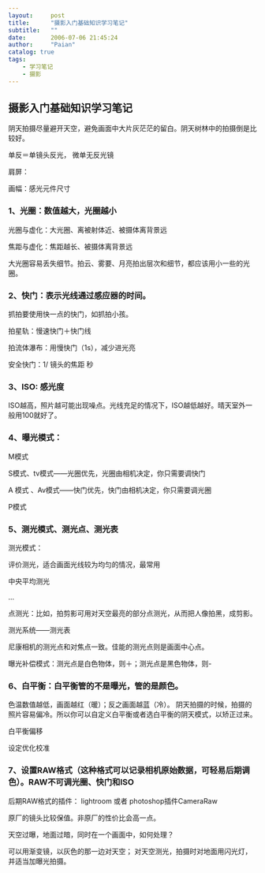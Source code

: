 ```yaml
---
layout:     post
title:      "摄影入门基础知识学习笔记"
subtitle:   ""
date:       2006-07-06 21:45:24
author:     "Paian"
catalog: true
tags:
    - 学习笔记
    - 摄影
---
```



## 摄影入门基础知识学习笔记

阴天拍摄尽量避开天空，避免画面中大片灰茫茫的留白。阴天树林中的拍摄倒是比较好。

单反＝单镜头反光，     微单无反光镜

肩屏：

画幅：感光元件尺寸

### 1、光圈：数值越大，光圈越小

光圈与虚化：大光圈、离被射体近、被摄体离背景远

焦距与虚化：焦距越长、被摄体离背景远

大光圈容易丢失细节。拍云、雾要、月亮拍出层次和细节，都应该用小一些的光圈。

### 2、快门：表示光线通过感应器的时间。

抓拍要使用快一点的快门，如抓拍小孩。

拍星轨：慢速快门＋快门线

拍流体瀑布：用慢快门（1s），减少进光亮

安全快门：1/ 镜头的焦距 秒

### 3、ISO:  感光度

ISO越高，照片越可能出现噪点。光线充足的情况下，ISO越低越好。晴天室外一般用100就好了。

### 4、曝光模式：

M模式

S模式、tv模式——光圈优先，光圈由相机决定，你只需要调快门

A 模式 、Av模式——快门优先，快门由相机决定，你只需要调光圈

P模式

### 5、测光模式、测光点、测光表

测光模式：

评价测光，适合画面光线较为均匀的情况，最常用

中央平均测光

...

点测光：比如，拍剪影可用对天空最亮的部分点测光，从而把人像拍黑，成剪影。

测光系统——测光表

尼康相机的测光点和对焦点一致。佳能的测光点则是画面中心点。

曝光补偿模式：测光点是白色物体，则＋；测光点是黑色物体，则-

### 6、白平衡：白平衡管的不是曝光，管的是颜色。
色温数值越低，画面越红（暖）；反之画面越蓝（冷）。
阴天拍摄的时候，拍摄的照片容易偏冷。所以你可以自定义白平衡或者选白平衡的阴天模式，以矫正过来。

白平衡偏移

设定优化校准

### 7、设置RAW格式（这种格式可以记录相机原始数据，可轻易后期调色）。RAW不可调光圈、快门和ISO

后期RAW格式的插件：
lightroom 或者 photoshop插件CameraRaw

原厂的镜头比较保值。非原厂的性价比会高一点。

天空过曝，地面过暗，同时在一个画面中，如何处理？

可以用渐变镜，以灰色的那一边对天空；
对天空测光，拍摄时对地面用闪光灯，并适当加曝光拍摄。



